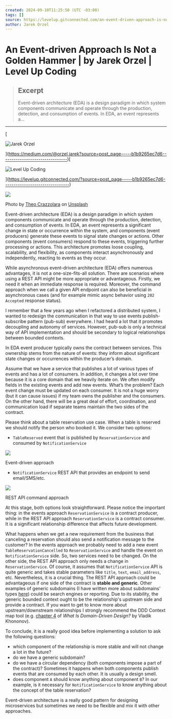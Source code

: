 ```yaml
---
created: 2024-09-10T11:25:50 (UTC -03:00)
tags: []
source: https://levelup.gitconnected.com/an-event-driven-approach-is-not-a-golden-hammer-b1b9265ec7d6
author: Jarek Orzel
---
```


# An Event-driven Approach Is Not a Golden Hammer | by Jarek Orzel | Level Up Coding

> ## Excerpt
> Event-driven architecture (EDA) is a design paradigm in which system components communicate and operate through the production, detection, and consumption of events. In EDA, an event represents a…

---
[

![Jarek Orzel](https://miro.medium.com/v2/resize:fill:88:88/1*F3AJ1USJe5V8mhrj9Wze1g.png)



](https://medium.com/@orzel.jarek?source=post_page-----b1b9265ec7d6--------------------------------)[

![Level Up Coding](https://miro.medium.com/v2/resize:fill:48:48/1*5D9oYBd58pyjMkV_5-zXXQ.jpeg)



](https://levelup.gitconnected.com/?source=post_page-----b1b9265ec7d6--------------------------------)

![](https://miro.medium.com/v2/resize:fit:700/0*wuINO3wEXW-6-o8W)

Photo by [Theo Crazzolara](https://unsplash.com/@theocrazzolara?utm_source=medium&utm_medium=referral) on [Unsplash](https://unsplash.com/?utm_source=medium&utm_medium=referral)

Event-driven architecture (EDA) is a design paradigm in which system components communicate and operate through the production, detection, and consumption of events. In EDA, an event represents a significant change in state or occurrence within the system, and components (event producers) generate these events to signal state changes or actions. Other components (event consumers) respond to these events, triggering further processing or actions. This architecture promotes loose coupling, scalability, and flexibility, as components interact asynchronously and independently, reacting to events as they occur.

While asynchronous event-driven architecture (EDA) offers numerous advantages, it is not a one-size-fits-all solution. There are scenarios where using a REST API might be more appropriate or advantageous. Firstly, we need it when an immediate response is required. Moreover, the command approach when we call a given API endpoint can also be beneficial in asynchronous cases (and for example mimic async behavior using `202 Accepted` response status).

I remember that a few years ago when I refactored a distributed system, I wanted to redesign the communication in that way to use events publish-subscribe pattern (pub-sub) everywhere. I had heard a lot that it promotes decoupling and autonomy of services. However, pub-sub is only a technical way of API implementation and should be secondary to logical relationships between bounded contexts.

In EDA event producer typically owns the contract between services. This ownership stems from the nature of events: they inform about significant state changes or occurrences within the producer’s domain.

Assume that we have a service that publishes a lot of various types of events and has a lot of consumers. In addition, it changes a lot over time because it is a core domain that we heavily iterate on. We often modify fields in the existing events and add new events. What’s the problem? Each event change must be updated on each consumer. It is not a huge worry (but it can cause issues) if my team owns the publisher and the consumers. On the other hand, there will be a great deal of effort, coordination, and communication load if separate teams maintain the two sides of the contract.

Please think about a table reservation use case. When a table is reserved we should notify the person who booked it. We consider two options:

-   `TableReserved` event that is published by `ReservationService` and consumed by `NotificationService`

![](https://miro.medium.com/v2/resize:fit:700/1*x7X1vvQMFQO198QnkV4VuQ.png)

Event-driven approach

-   `NotificationService` REST API that provides an endpoint to send email/SMS/etc.

![](https://miro.medium.com/v2/resize:fit:700/0*7lLSFMOnnBNxxShM.png)

REST API command approach

At this stage, both options look straightforward. Please notice the important thing: in the events approach `ReservationService` is a contract producer, while in the REST API approach `ReservationService` is a contract consumer. It is a significant relationship difference that affects future development.

What happens when we get a new requirement from the business that canceling a reservation should also send a notification message to the customer? In the events approach we probably need to add a new event `TableReservationCancelled` to `ReservationService` and handle the event on `NotificationService` side. So, two services need to be changed. On the other side, the REST API approach only needs a change in `ReservationService`. Of course, it assumes that `NotificationService` API is quite generic and takes stable parameters like `title`, `text`, `email_address`, etc. Nevertheless, it is a crucial thing. The REST API approach could be advantageous if one side of the contract is **stable and generic**. Other examples of generic subdomains (I have written more about subdomains' types [here](https://medium.com/gitconnected/strategic-ddd-by-example-subdomains-identification-4bd979f78370)) could be search engines or reporting. Due to its stability, the generic bounded context ought to be the relationship's upstream side and provide a contract. If you want to get to know more about upstream/downstream relationships I strongly recommend the DDD Context map tool (e.g. [chapter 4](https://www.oreilly.com/library/view/what-is-domain-driven/9781492057802/ch04.html) of _What Is Domain-Driven Design?_ by Vladik Khononov).

To conclude, it is a really good idea before implementing a solution to ask the following questions:

-   which component of the relationship is more stable and will not change a lot in the future?
-   do we have a generic subdomain?
-   do we have a circular dependency (both components impose a part of the contract)? Sometimes it happens when both components publish events that are consumed by each other. It is usually a design smell.
-   does component `A` should know anything about component `B`? In our example, is it necessary for `NotificationService` to know anything about the concept of the table reservation?

Event-driven architecture is a really good pattern for designing microservices but sometimes we need to be flexible and mix it with other approaches.
